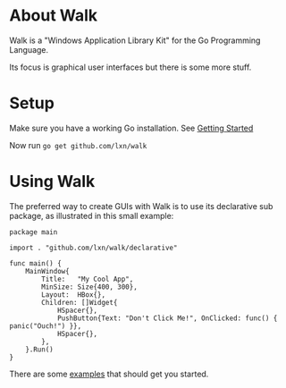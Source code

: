 About Walk
==========

Walk is a "Windows Application Library Kit" for the Go Programming Language.

Its focus is graphical user interfaces but there is some more stuff.

Setup
=====

Make sure you have a working Go installation.
See [Getting Started](http://golang.org/doc/install.html)

Now run `go get github.com/lxn/walk`

Using Walk
==========

The preferred way to create GUIs with Walk is to use its declarative sub package,
as illustrated in this small example:

	package main
	
	import . "github.com/lxn/walk/declarative"
	
	func main() {
		MainWindow{
			Title:   "My Cool App",
			MinSize: Size{400, 300},
			Layout:  HBox{},
			Children: []Widget{
				HSpacer{},
				PushButton{Text: "Don't Click Me!", OnClicked: func() { panic("Ouch!") }},
				HSpacer{},
			},
		}.Run()
	}

There are some [examples](walk/tree/master/examples) that should get you started.
